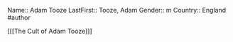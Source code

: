 Name:: Adam Tooze
LastFirst:: Tooze, Adam
Gender:: m
Country:: England
#author



[[[The Cult of Adam Tooze]]]